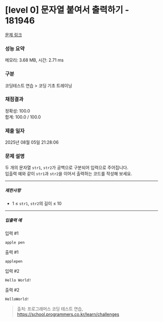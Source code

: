 # [level 0] 문자열 붙여서 출력하기 - 181946 

[문제 링크](https://school.programmers.co.kr/learn/courses/30/lessons/181946) 

### 성능 요약

메모리: 3.68 MB, 시간: 2.71 ms

### 구분

코딩테스트 연습 > 코딩 기초 트레이닝

### 채점결과

정확성: 100.0<br/>합계: 100.0 / 100.0

### 제출 일자

2025년 08월 05일 21:28:06

### 문제 설명

<p style="user-select: auto !important;">두 개의 문자열 <code style="user-select: auto !important;">str1</code>, <code style="user-select: auto !important;">str2</code>가 공백으로 구분되어 입력으로 주어집니다.<br style="user-select: auto !important;">
입출력 예와 같이 <code style="user-select: auto !important;">str1</code>과 <code style="user-select: auto !important;">str2</code>을 이어서 출력하는 코드를 작성해 보세요.</p>

<hr style="user-select: auto !important;">

<h5 style="user-select: auto !important;">제한사항</h5>

<ul style="user-select: auto !important;">
<li style="user-select: auto !important;">1 ≤ <code style="user-select: auto !important;">str1</code>, <code style="user-select: auto !important;">str2</code>의 길이 ≤ 10</li>
</ul>

<hr style="user-select: auto !important;">

<h5 style="user-select: auto !important;">입출력 예</h5>

<p style="user-select: auto !important;">입력 #1</p>
<div class="highlight" style="user-select: auto !important;"><pre class="codehilite" style="user-select: auto !important;"><code style="user-select: auto !important;">apple pen
</code></pre></div>
<p style="user-select: auto !important;">출력 #1</p>
<div class="highlight" style="user-select: auto !important;"><pre class="codehilite" style="user-select: auto !important;"><code style="user-select: auto !important;">applepen
</code></pre></div>
<p style="user-select: auto !important;">입력 #2</p>
<div class="highlight" style="user-select: auto !important;"><pre class="codehilite" style="user-select: auto !important;"><code style="user-select: auto !important;">Hello World!
</code></pre></div>
<p style="user-select: auto !important;">출력 #2</p>
<div class="highlight" style="user-select: auto !important;"><pre class="codehilite" style="user-select: auto !important;"><code style="user-select: auto !important;">HelloWorld!
</code></pre></div>

> 출처: 프로그래머스 코딩 테스트 연습, https://school.programmers.co.kr/learn/challenges